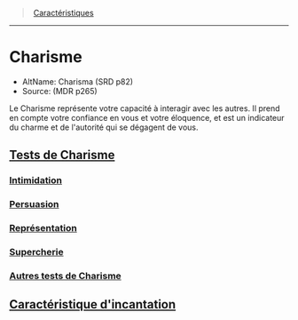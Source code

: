 ﻿---
!Items
Id: abilities_charisma_hd.md#charisme
RootId: abilities_charisma_hd.md
ParentLink: abilities_hd.md
Name: Charisme
ParentName: Caractéristiques
NameLevel: 1
AltName: Charisma (SRD p82)
Source: (MDR p265)
Attributes: {}
---
>  [Caractéristiques](hd_abilities.md)

---


# Charisme

- AltName: Charisma (SRD p82)
- Source: (MDR p265)

Le Charisme représente votre capacité à interagir avec les autres. Il prend en compte votre confiance en vous et votre éloquence, et est un indicateur du charme et de l'autorité qui se dégagent de vous.



## [Tests de Charisme](hd_abilities_charisma_tests_de_charisme.md)



### [Intimidation](hd_abilities_charisma_intimidation.md)



### [Persuasion](hd_abilities_charisma_persuasion.md)



### [Représentation](hd_abilities_charisma_representation.md)



### [Supercherie](hd_abilities_charisma_supercherie.md)



### [Autres tests de Charisme](hd_abilities_charisma_autres_tests_de_charisme.md)



## [Caractéristique d'incantation](hd_abilities_charisma_caracteristique_dincantation.md)

